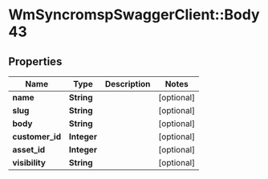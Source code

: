 # WmSyncromspSwaggerClient::Body43

## Properties
Name | Type | Description | Notes
------------ | ------------- | ------------- | -------------
**name** | **String** |  | [optional] 
**slug** | **String** |  | [optional] 
**body** | **String** |  | [optional] 
**customer_id** | **Integer** |  | [optional] 
**asset_id** | **Integer** |  | [optional] 
**visibility** | **String** |  | [optional] 

